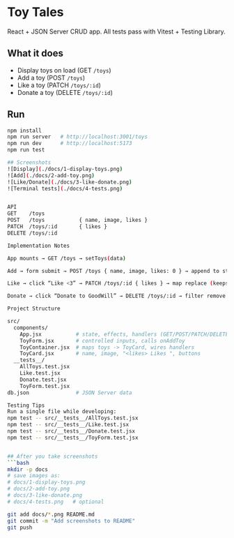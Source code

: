 # Toy Tales

React + JSON Server CRUD app. All tests pass with Vitest + Testing Library.

## What it does
- Display toys on load (GET `/toys`)
- Add a toy (POST `/toys`)
- Like a toy (PATCH `/toys/:id`)
- Donate a toy (DELETE `/toys/:id`)

## Run
```bash
npm install
npm run server   # http://localhost:3001/toys
npm run dev      # http://localhost:5173
npm run test

## Screenshots
![Display](./docs/1-display-toys.png)
![Add](./docs/2-add-toy.png)
![Like/Donate](./docs/3-like-donate.png)
![Terminal tests](./docs/4-tests.png)


API
GET    /toys
POST   /toys           { name, image, likes }
PATCH  /toys/:id       { likes }
DELETE /toys/:id

Implementation Notes

App mounts → GET /toys → setToys(data)

Add → form submit → POST /toys { name, image, likes: 0 } → append to state

Like → click “Like <3” → PATCH /toys/:id { likes } → map replace (keeps order)

Donate → click “Donate to GoodWill” → DELETE /toys/:id → filter remove

Project Structure

src/
  components/
    App.jsx           # state, effects, handlers (GET/POST/PATCH/DELETE)
    ToyForm.jsx       # controlled inputs, calls onAddToy
    ToyContainer.jsx  # maps toys -> ToyCard, wires handlers
    ToyCard.jsx       # name, image, "<likes> Likes ", buttons
  __tests__/
    AllToys.test.jsx
    Like.test.jsx
    Donate.test.jsx
    ToyForm.test.jsx
db.json               # JSON Server data

Testing Tips
Run a single file while developing:
npm test -- src/__tests__/AllToys.test.jsx
npm test -- src/__tests__/Like.test.jsx
npm test -- src/__tests__/Donate.test.jsx
npm test -- src/__tests__/ToyForm.test.jsx


## After you take screenshots
```bash
mkdir -p docs
# save images as:
# docs/1-display-toys.png
# docs/2-add-toy.png
# docs/3-like-donate.png
# docs/4-tests.png   # optional

git add docs/*.png README.md
git commit -m "Add screenshots to README"
git push
